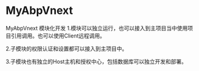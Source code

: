# MyAbpVnext
 MyAbpVnext
 模块化开发
 1.模块可以独立运行，也可以接入到主项目当中使用项目引用调用。也可以使用Client远程调用。

 2.子模块的权限认证和设置都可以接入到主项目中。

 3.子模块也有独立的Host主机和授权中心，包括数据库可以独立开发和部署。
